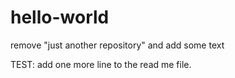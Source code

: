 # hello-world



remove "just another repository" and add some text

TEST: add one more line to the read me file. 